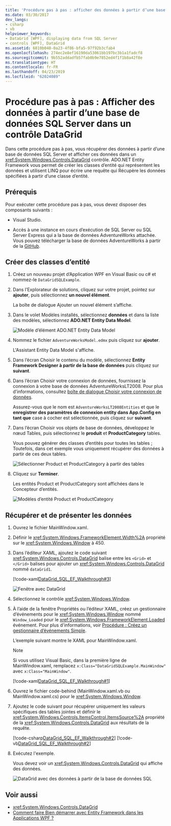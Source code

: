 ```yaml
---
title: 'Procédure pas à pas : afficher des données à partir d’une base de données SQL Server dans un contrôle DataGrid'
ms.date: 03/30/2017
dev_langs:
- csharp
- vb
helpviewer_keywords:
- DataGrid [WPF], displaying data from SQL Server
- controls [WPF], DataGrid
ms.assetid: 6810b048-0a23-4f86-bfa5-97f92b3cfab4
ms.openlocfilehash: 274ec2e8ef16190da53061bb197bc3b1a1fadcf8
ms.sourcegitcommit: 9b552addadfb57fab0b9e7852ed4f1f1b8a42f8e
ms.translationtype: HT
ms.contentlocale: fr-FR
ms.lasthandoff: 04/23/2019
ms.locfileid: "62024089"
---
```

# <a name="walkthrough-display-data-from-a-sql-server-database-in-a-datagrid-control"></a>Procédure pas à pas : Afficher des données à partir d’une base de données SQL Server dans un contrôle DataGrid

Dans cette procédure pas à pas, vous récupérer des données à partir d’une base de données SQL Server et afficher ces données dans un <xref:System.Windows.Controls.DataGrid> contrôle. ADO.NET Entity Framework vous permet de créer les classes d’entité qui représentent les données et utilisent LINQ pour écrire une requête qui Récupère les données spécifiées à partir d’une classe d’entité.

## <a name="prerequisites"></a>Prérequis

Pour exécuter cette procédure pas à pas, vous devez disposer des composants suivants :

- Visual Studio.

- Accès à une instance en cours d’exécution de SQL Server ou SQL Server Express qui a la base de données AdventureWorks attachée. Vous pouvez télécharger la base de données AdventureWorks à partir de la [GitHub](https://github.com/Microsoft/sql-server-samples/releases).

## <a name="create-entity-classes"></a>Créer des classes d’entité

1. Créez un nouveau projet d’Application WPF en Visual Basic ou c# et nommez-le `DataGridSQLExample`.

2. Dans l’Explorateur de solutions, cliquez sur votre projet, pointez sur **ajouter**, puis sélectionnez **un nouvel élément**.

     La boîte de dialogue Ajouter un nouvel élément s’affiche.

3. Dans le volet Modèles installés, sélectionnez **données** et dans la liste des modèles, sélectionnez **ADO.NET Entity Data Model**.

     ![Modèle d’élément ADO.NET Entity Data Model](../../wcf/feature-details/./media/ado-net-entity-data-model-item-template.png)

4. Nommez le fichier `AdventureWorksModel.edmx` puis cliquez sur **ajouter**.

     L'Assistant Entity Data Model s'affiche.

5. Dans l’écran Choisir le contenu du modèle, sélectionnez **Entity Framework Designer à partir de la base de données** puis cliquez sur **suivant**.

6. Dans l’écran Choisir votre connexion de données, fournissez la connexion à votre base de données AdventureWorksLT2008. Pour plus d’informations, consultez [boîte de dialogue Choisir votre connexion de données](https://go.microsoft.com/fwlink/?LinkId=160190).

    Assurez-vous que le nom est `AdventureWorksLT2008Entities` et que le **enregistrer des paramètres de connexion entity dans App.Config en tant que** case à cocher est sélectionnée, puis cliquez sur **suivant**.

7. Dans l’écran Choisir vos objets de base de données, développez le nœud Tables, puis sélectionnez le **produit** et **ProductCategory** tables.

     Vous pouvez générer des classes d’entités pour toutes les tables ; Toutefois, dans cet exemple vous uniquement récupérer des données à partir de ces deux tables.

     ![Sélectionner Product et ProductCategory à partir des tables](./media/datagrid-sql-ef-step4.png "DataGrid_SQL_EF_Step4")

8. Cliquez sur **Terminer**.

     Les entités Product et ProductCategory sont affichées dans le Concepteur d’entités.

     ![Modèles d’entité Product et ProductCategory](./media/datagrid-sql-ef-step5.png "DataGrid_SQL_EF_Step5")

## <a name="retrieve-and-present-the-data"></a>Récupérer et de présenter les données

1. Ouvrez le fichier MainWindow.xaml.

2. Définir le <xref:System.Windows.FrameworkElement.Width%2A> propriété sur le <xref:System.Windows.Window> à 450.

3. Dans l’éditeur XAML, ajoutez le code suivant <xref:System.Windows.Controls.DataGrid> balise entre les `<Grid>` et `</Grid>` balises pour ajouter un <xref:System.Windows.Controls.DataGrid> nommé `dataGrid1`.

     [!code-xaml[DataGrid_SQL_EF_Walkthrough#3](~/samples/snippets/csharp/VS_Snippets_Wpf/DataGrid_SQL_EF_Walkthrough/CS/MainWindow.xaml#3)]

     ![Fenêtre avec DataGrid](./media/datagrid-sql-ef-step6.png "DataGrid_SQL_EF_Step6")

4. Sélectionnez le contrôle <xref:System.Windows.Window>.

5. À l’aide de la fenêtre Propriétés ou l’éditeur XAML, créez un gestionnaire d’événements pour le <xref:System.Windows.Window> nommé `Window_Loaded` pour le <xref:System.Windows.FrameworkElement.Loaded> événement. Pour plus d'informations, voir [Procédure : Créez un gestionnaire d’événements Simple](https://docs.microsoft.com/previous-versions/visualstudio/visual-studio-2010/bb675300(v=vs.100)).

     L’exemple suivant montre le XAML pour MainWindow.xaml.

    > [!NOTE]
    > Si vous utilisez Visual Basic, dans la première ligne de MainWindow.xaml, remplacez `x:Class="DataGridSQLExample.MainWindow"` avec `x:Class="MainWindow"`.

     [!code-xaml[DataGrid_SQL_EF_Walkthrough#1](~/samples/snippets/csharp/VS_Snippets_Wpf/DataGrid_SQL_EF_Walkthrough/CS/MainWindow.xaml#1)]

6. Ouvrez le fichier code-behind (MainWindow.xaml.vb ou MainWindow.xaml.cs) pour le <xref:System.Windows.Window>.

7. Ajoutez le code suivant pour récupérer uniquement les valeurs spécifiques des tables jointes et définir le <xref:System.Windows.Controls.ItemsControl.ItemsSource%2A> propriété de la <xref:System.Windows.Controls.DataGrid> aux résultats de la requête.

     [!code-csharp[DataGrid_SQL_EF_Walkthrough#2](~/samples/snippets/csharp/VS_Snippets_Wpf/DataGrid_SQL_EF_Walkthrough/CS/MainWindow.xaml.cs#2)]
     [!code-vb[DataGrid_SQL_EF_Walkthrough#2](~/samples/snippets/visualbasic/VS_Snippets_Wpf/DataGrid_SQL_EF_Walkthrough/VB/MainWindow.xaml.vb#2)]

8. Exécutez l'exemple.

     Vous devez voir un <xref:System.Windows.Controls.DataGrid> qui affiche des données.

     ![DataGrid avec des données à partir de la base de données SQL](./media/datagrid-sql-ef-step7.png "DataGrid_SQL_EF_Step7")

## <a name="see-also"></a>Voir aussi

- <xref:System.Windows.Controls.DataGrid>
- [Comment faire Bien démarrer avec Entity Framework dans les Applications WPF ?](https://go.microsoft.com/fwlink/?LinkId=159868)